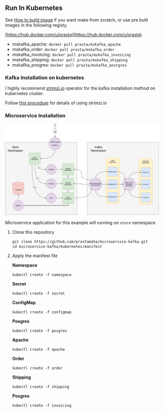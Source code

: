
Run In Kubernetes
-----------------

See [How to build image](HOW-TO-RUN.md) if you want make from scratch, or use pre built images in the following registy.

[https://hub.docker.com/u/prasta](https://hub.docker.com/u/prasta)
- mskafka_apache: `docker pull prasta/mskafka_apache`
- mskafka_order: `docker pull prasta/mskafka_order`
- mskafka_invoicing: `docker pull prasta/mskafka_invoicing`
- mskafka_shipping: `docker pull prasta/mskafka_shipping`
- mskafka_posgres: `docker pull prasta/mskafka_postgres`

### Kafka Installation on kubernetes

I highly recommend [strimzi.io](https://strimzi.io/) operator for the kafka installation method on kubernetes cluster.

Follow [this procedure](Strimzi-Installation.md) for details of using strimzi.io 

### Microservice Installation

![](images/microservice-kafka-kube.png)

Microservice application for this example will running on `store` namespace

1. Clone this repository
    ```
    git clone https://github.com/prastamaha/microservice-kafka.git
    cd microservice-kafka/kubernetes/manifest
    ```

2. Apply the manifest file

    **Namespace**
    ```
    kubectl create -f namespace
    ```

    **Secret**
    ```
    kubectl create -f secret
    ```

    **ConfigMap**
    ```
    kubectl create -f configmap
    ```

    **Posgres**
    ```
    kubectl create -f posgres
    ```

    **Apache**
    ```
    kubectl create -f apache
    ```

    **Order**
    ```
    kubectl create -f order
    ```

    **Shipping**
    ```
    kubectl create -f shipping
    ```

    **Posgres**
    ```
    kubectl create -f invoicing
    ```

